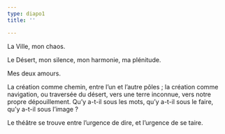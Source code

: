 ```yaml
---
type: diapo1
title: ''

---
```

La Ville, mon chaos.

Le Désert, mon silence, mon harmonie, ma plénitude.

Mes deux amours.

La création comme chemin, entre l’un et l’autre pôles ;
la création comme navigation, ou traversée du désert, vers une terre inconnue, vers notre propre dépouillement. Qu’y a-t-il sous les mots, qu’y a-t-il sous le faire, qu’y a-t-il sous l’image ?

Le théâtre se trouve entre l’urgence de dire, et l’urgence de se taire.
